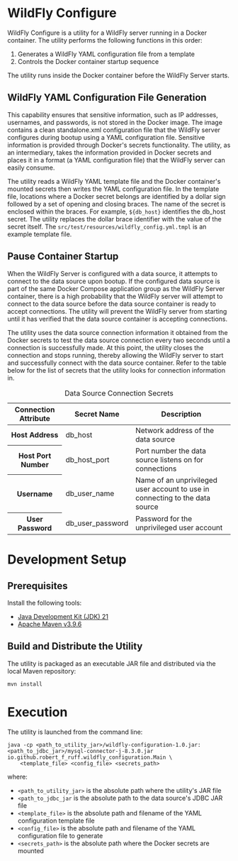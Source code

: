 # WildFly Configure
WildFly Configure is a utility for a WildFly server running in a Docker container. The utility performs the following functions in this order:
1. Generates a WildFly YAML configuration file from a template
2. Controls the Docker container startup sequence

The utility runs inside the Docker container before the WildFly Server starts.

## WildFly YAML Configuration File Generation
This capability ensures that sensitive information, such as IP addresses, usernames, and passwords, is not stored in the Docker image. The image contains a clean standalone.xml configuration file that the WildFly server configures during bootup using a YAML configuration file. Sensitive information is provided through Docker's secrets functionality. The utility, as an intermediary, takes the information provided in Docker secrets and places it in a format (a YAML configuration file) that the WildFly server can easily consume.

The utility reads a WildFly YAML template file and the Docker container's mounted secrets then writes the YAML configuration file. In the template file, locations where a Docker secret belongs are identified by a dollar sign followed by a set of opening and closing braces. The name of the secret is enclosed within the braces. For example, `${db_host}` identifies the db_host secret. The utility replaces the dollar brace identifier with the value of the secret itself. The `src/test/resources/wildfly_config.yml.tmpl` is an example template file.

## Pause Container Startup
When the WildFly Server is configured with a data source, it attempts to connect to the data source upon bootup. If the configured data source is part of the same Docker Compose application group as the WildFly Server container, there is a high probability that the WildFly server will attempt to connect to the data source before the data source container is ready to accept connections. The utility will prevent the WildFly server from starting until it has verified that the data source container is accepting connections.

The utility uses the data source connection information it obtained from the Docker secrets to test the data source connection every two seconds until a connection is successfully made. At this point, the utility closes the connection and stops running, thereby allowing the WildFly server to start and successfully connect with the data source container. Refer to the table below for the list of secrets that the utility looks for connection information in.

<table>
  <caption>Data Source Connection Secrets</caption>
  <thead>
    <tr>
      <th scope="col">Connection Attribute</th>
      <th scope="col">Secret Name</th>
      <th scope="col">Description</th>
    </tr>
  </thead>
  <tbody>
    <tr>
      <th scope="row">Host Address</td>
      <td>db_host</th>
      <td>Network address of the data source</td>
    </tr>
    <tr>
      <th scope="row">Host Port Number</td>
      <td>db_host_port</th>
      <td>Port number the data source listens on for connections</td> 
    </tr>
    <tr>
      <th scope="row">Username</td>
      <td>db_user_name</th>
      <td>Name of an unprivileged user account to use in connecting to the data source</td>
    </tr>
    <tr>
      <th scope="row">User Password</td>
      <td>db_user_password</th>
      <td>Password for the unprivileged user account</td>
    </tr>
  </tbody>
</table>

# Development Setup

## Prerequisites
Install the following tools:
- [Java Development Kit (JDK) 21](https://www.oracle.com/java/technologies/downloads/)
- [Apache Maven v3.9.6](https://maven.apache.org/download.cgi)

## Build and Distribute the Utility
The utility is packaged as an executable JAR file and distributed via the local Maven repository:

```Shell
mvn install
```

# Execution
The utility is launched from the command line:

```Shell
java -cp <path_to_utility_jar>/wildfly-configuration-1.0.jar:<path_to_jdbc_jar>/mysql-connector-j-8.3.0.jar io.github.robert_f_ruff.wildfly_configuration.Main \
    <template_file> <config_file> <secrets_path>
```

where:
- `<path_to_utility_jar>` is the absolute path where the utility's JAR file
- `<path_to_jdbc_jar` is the absolute path to the data source's JDBC JAR file
- `<template_file>` is the absolute path and filename of the YAML configuration template file
- `<config_file>` is the absolute path and filename of the YAML configuration file to generate
- `<secrets_path>` is the absolute path where the Docker secrets are mounted